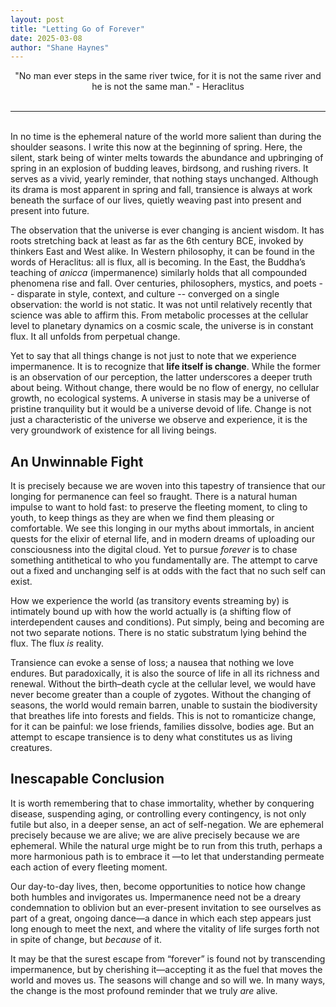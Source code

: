 ```yaml
---
layout: post
title: "Letting Go of Forever"
date: 2025-03-08
author: "Shane Haynes"
---
```


<center> "No man ever steps in the same river twice, for it is not the same river and he is not the same man." - Heraclitus </center>
<br>

***

<br>
In no time is the ephemeral nature of the world more salient than during the shoulder seasons. I write this now at the beginning of spring. Here, the silent, stark being of winter melts towards the abundance and upbringing of spring in an explosion of budding leaves, birdsong, and rushing rivers. It serves as a vivid, yearly reminder, that nothing stays unchanged. Although its drama is most apparent in spring and fall, transience is always at work beneath the surface of our lives, quietly weaving past into present and present into future.

The observation that the universe is ever changing is ancient wisdom. It has roots stretching back at least as far as the 6th century BCE, invoked by thinkers East and West alike. In Western philosophy, it can be found in the words of Heraclitus: all is flux, all is becoming. In the East, the Buddha’s teaching of _anicca_ (impermanence) similarly holds that all compounded phenomena rise and fall. Over centuries, philosophers, mystics, and poets -- disparate in style, context, and culture -- converged on a single observation: the world is not static. It was not until relatively recently that science was able to affirm this. From metabolic processes at the cellular level to planetary dynamics on a cosmic scale, the universe is in constant flux. It all unfolds from perpetual change.

Yet to say that all things change is not just to note that we experience impermanence. It is to recognize that **life itself is change**. While the former is an observation of our perception, the latter underscores a deeper truth about being. Without change, there would be no flow of energy, no cellular growth, no ecological systems. A universe in stasis may be a universe of pristine tranquility but it would be a universe devoid of life. Change is not just a characteristic of the universe we observe and experience, it is the very groundwork of existence for all living beings. 

## An Unwinnable Fight 

It is precisely because we are woven into this tapestry of transience that our longing for permanence can feel so fraught. There is a natural human impulse to want to hold fast: to preserve the fleeting moment, to cling to youth, to keep things as they are when we find them pleasing or comfortable. We see this longing in our myths about immortals, in ancient quests for the elixir of eternal life, and in modern dreams of uploading our consciousness into the digital cloud. Yet to pursue *forever* is to chase something antithetical to who you fundamentally are. The attempt to carve out a fixed and unchanging self is at odds with the fact that no such self can exist.

How we experience the world (as transitory events streaming by) is intimately bound up with how the world actually is (a shifting flow of interdependent causes and conditions). Put simply, being and becoming are not two separate notions. There is no static substratum lying behind the flux. The flux _is_ reality.

Transience can evoke a sense of loss; a nausea that nothing we love endures. But paradoxically, it is also the source of life in all its richness and renewal. Without the birth–death cycle at the cellular level, we would have never become greater than a couple of zygotes. Without the changing of seasons, the world would remain barren, unable to sustain the biodiversity that breathes life into forests and fields. This is not to romanticize change, for it can be painful: we lose friends, families dissolve, bodies age. But an attempt to escape transience is to deny what constitutes us as living creatures. 

## Inescapable Conclusion

It is worth remembering that to chase immortality, whether by conquering disease, suspending aging, or controlling every contingency, is not only futile but also, in a deeper sense, an act of self-negation. We are ephemeral precisely because we are alive; we are alive precisely because we are ephemeral. While the natural urge might be to run from this truth, perhaps a more harmonious path is to embrace it —to let that understanding permeate each action of every fleeting moment.

Our day-to-day lives, then, become opportunities to notice how change both humbles and invigorates us. Impermanence need not be a dreary condemnation to oblivion but an ever-present invitation to see ourselves as part of a great, ongoing dance—a dance in which each step appears just long enough to meet the next, and where the vitality of life surges forth not in spite of change, but _because_ of it.

It may be that the surest escape from “forever” is found not by transcending impermanence, but by cherishing it—accepting it as the fuel that moves the world and moves us. The seasons will change and so will we. In many ways, the change is the most profound reminder that we truly _are_ alive.

